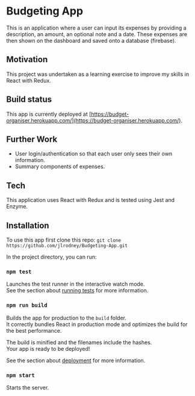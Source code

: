 # Budgeting App

This is an application where a user can input its expenses by providing a description, an amount, an optional note and a date. These expenses are then shown on the dashboard and saved onto a database (firebase).

## Motivation 
This project was undertaken as a learning exercise to improve my skills in React with Redux. 

## Build status
This app is currently deployed at [https://budget-organiser.herokuapp.com/](https://budget-organiser.herokuapp.com/).

## Further Work
- User login/authentication so that each user only sees their own information.
- Summary components of expenses.


## Tech
This application uses React with Redux and is tested using Jest and Enzyme. 

## Installation

To use this app first clone this repo:
`git clone https://github.com/jlrodney/Budgeting-App.git`

In the project directory, you can run:

### `npm test`

Launches the test runner in the interactive watch mode.<br>
See the section about [running tests](https://facebook.github.io/create-react-app/docs/running-tests) for more information.

### `npm run build`

Builds the app for production to the `build` folder.<br>
It correctly bundles React in production mode and optimizes the build for the best performance.

The build is minified and the filenames include the hashes.<br>
Your app is ready to be deployed!

See the section about [deployment](https://facebook.github.io/create-react-app/docs/deployment) for more information.

### `npm start` 

Starts the server.
